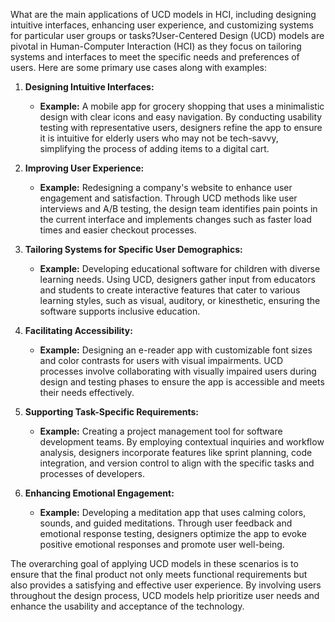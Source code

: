 What are the main applications of UCD models in HCI, including designing intuitive interfaces, enhancing user experience, and customizing systems for particular user groups or tasks?User-Centered Design (UCD) models are pivotal in Human-Computer Interaction (HCI) as they focus on tailoring systems and interfaces to meet the specific needs and preferences of users. Here are some primary use cases along with examples:

1. **Designing Intuitive Interfaces:**
   - **Example:** A mobile app for grocery shopping that uses a minimalistic design with clear icons and easy navigation. By conducting usability testing with representative users, designers refine the app to ensure it is intuitive for elderly users who may not be tech-savvy, simplifying the process of adding items to a digital cart.

2. **Improving User Experience:**
   - **Example:** Redesigning a company's website to enhance user engagement and satisfaction. Through UCD methods like user interviews and A/B testing, the design team identifies pain points in the current interface and implements changes such as faster load times and easier checkout processes.

3. **Tailoring Systems for Specific User Demographics:**
   - **Example:** Developing educational software for children with diverse learning needs. Using UCD, designers gather input from educators and students to create interactive features that cater to various learning styles, such as visual, auditory, or kinesthetic, ensuring the software supports inclusive education.

4. **Facilitating Accessibility:**
   - **Example:** Designing an e-reader app with customizable font sizes and color contrasts for users with visual impairments. UCD processes involve collaborating with visually impaired users during design and testing phases to ensure the app is accessible and meets their needs effectively.

5. **Supporting Task-Specific Requirements:**
   - **Example:** Creating a project management tool for software development teams. By employing contextual inquiries and workflow analysis, designers incorporate features like sprint planning, code integration, and version control to align with the specific tasks and processes of developers.

6. **Enhancing Emotional Engagement:**
   - **Example:** Developing a meditation app that uses calming colors, sounds, and guided meditations. Through user feedback and emotional response testing, designers optimize the app to evoke positive emotional responses and promote user well-being.

The overarching goal of applying UCD models in these scenarios is to ensure that the final product not only meets functional requirements but also provides a satisfying and effective user experience. By involving users throughout the design process, UCD models help prioritize user needs and enhance the usability and acceptance of the technology.